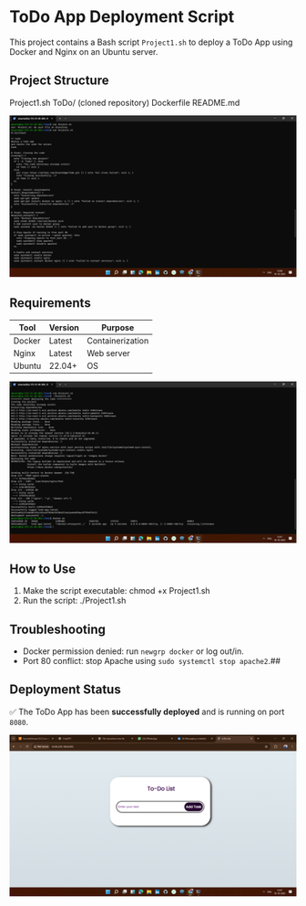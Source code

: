 # ToDo App Deployment Script
This project contains a Bash script `Project1.sh` to deploy a ToDo App using Docker and Nginx on an Ubuntu server.

## Project Structure
Project1.sh
ToDo/ (cloned repository)
Dockerfile
README.md

![](Task03.png)

## Requirements
| Tool | Version | Purpose |
|------|--------|---------|
| Docker | Latest | Containerization |
| Nginx | Latest | Web server |
| Ubuntu | 22.04+ | OS |

![](Task02.png)

## How to Use
1. Make the script executable:
   chmod +x Project1.sh
2. Run the script:
   ./Project1.sh
   
## Troubleshooting
- Docker permission denied: run `newgrp docker` or log out/in.
- Port 80 conflict: stop Apache using `sudo systemctl stop apache2`.## 

## Deployment Status

✅ The ToDo App has been **successfully deployed** and is running on port `8080`.

![](Task01.png)










